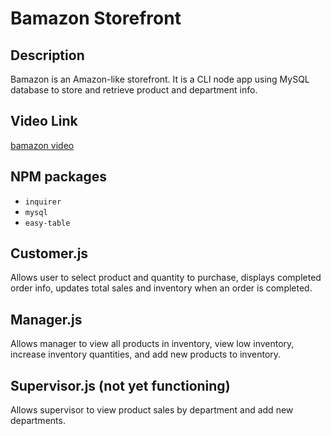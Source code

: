 # Bamazon Storefront

## Description

Bamazon is an Amazon-like storefront. It is a CLI node app using MySQL database to store and retrieve product and department info.

## Video Link

[bamazon video](https://youtu.be/7WJdSSNTIqc)

## NPM packages

* `inquirer`
* `mysql`
* `easy-table`

## Customer.js

Allows user to select product and quantity to purchase, displays completed order info, updates total sales and inventory when an order is completed.

## Manager.js

Allows manager to view all products in inventory, view low inventory, increase inventory quantities, and add new products to inventory.

## Supervisor.js (not yet functioning)

Allows supervisor to view product sales by department and add new departments.